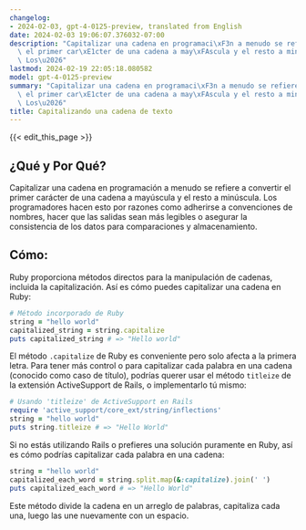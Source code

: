 ```yaml
---
changelog:
- 2024-02-03, gpt-4-0125-preview, translated from English
date: 2024-02-03 19:06:07.376032-07:00
description: "Capitalizar una cadena en programaci\xF3n a menudo se refiere a convertir\
  \ el primer car\xE1cter de una cadena a may\xFAscula y el resto a min\xFAscula.\
  \ Los\u2026"
lastmod: 2024-02-19 22:05:18.080582
model: gpt-4-0125-preview
summary: "Capitalizar una cadena en programaci\xF3n a menudo se refiere a convertir\
  \ el primer car\xE1cter de una cadena a may\xFAscula y el resto a min\xFAscula.\
  \ Los\u2026"
title: Capitalizando una cadena de texto
---
```


{{< edit_this_page >}}

## ¿Qué y Por Qué?
Capitalizar una cadena en programación a menudo se refiere a convertir el primer carácter de una cadena a mayúscula y el resto a minúscula. Los programadores hacen esto por razones como adherirse a convenciones de nombres, hacer que las salidas sean más legibles o asegurar la consistencia de los datos para comparaciones y almacenamiento.

## Cómo:
Ruby proporciona métodos directos para la manipulación de cadenas, incluida la capitalización. Así es cómo puedes capitalizar una cadena en Ruby:

```ruby
# Método incorporado de Ruby
string = "hello world"
capitalized_string = string.capitalize
puts capitalized_string # => "Hello world"
```

El método `.capitalize` de Ruby es conveniente pero solo afecta a la primera letra. Para tener más control o para capitalizar cada palabra en una cadena (conocido como caso de título), podrías querer usar el método `titleize` de la extensión ActiveSupport de Rails, o implementarlo tú mismo:

```ruby
# Usando 'titleize' de ActiveSupport en Rails
require 'active_support/core_ext/string/inflections'
string = "hello world"
puts string.titleize # => "Hello World"
```

Si no estás utilizando Rails o prefieres una solución puramente en Ruby, así es cómo podrías capitalizar cada palabra en una cadena:

```ruby
string = "hello world"
capitalized_each_word = string.split.map(&:capitalize).join(' ')
puts capitalized_each_word # => "Hello World"
```

Este método divide la cadena en un arreglo de palabras, capitaliza cada una, luego las une nuevamente con un espacio.
